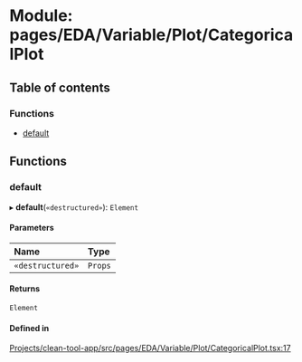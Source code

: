 # Module: pages/EDA/Variable/Plot/CategoricalPlot

## Table of contents

### Functions

- [default](../wiki/pages.EDA.Variable.Plot.CategoricalPlot#default)

## Functions

### default

▸ **default**(`«destructured»`): `Element`

#### Parameters

| Name | Type |
| :------ | :------ |
| `«destructured»` | `Props` |

#### Returns

`Element`

#### Defined in

[Projects/clean-tool-app/src/pages/EDA/Variable/Plot/CategoricalPlot.tsx:17](https://github.com/yuckyh/clean-tool-app/)
